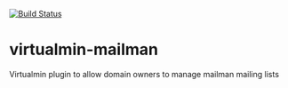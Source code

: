 [![Build Status](https://travis-ci.org/virtualmin/virtualmin-mailman.svg?branch=master)](https://travis-ci.org/virtualmin/virtualmin-mailman)

# virtualmin-mailman

Virtualmin plugin to allow domain owners to manage mailman mailing lists
